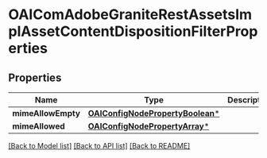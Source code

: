 # OAIComAdobeGraniteRestAssetsImplAssetContentDispositionFilterProperties

## Properties
Name | Type | Description | Notes
------------ | ------------- | ------------- | -------------
**mimeAllowEmpty** | [**OAIConfigNodePropertyBoolean***](OAIConfigNodePropertyBoolean.md) |  | [optional] 
**mimeAllowed** | [**OAIConfigNodePropertyArray***](OAIConfigNodePropertyArray.md) |  | [optional] 

[[Back to Model list]](../README.md#documentation-for-models) [[Back to API list]](../README.md#documentation-for-api-endpoints) [[Back to README]](../README.md)


